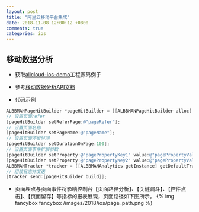 ```yaml
---
layout: post
title: "阿里云移动平台集成"
date: 2018-11-08 12:00:12 +0800
comments: true
categories: ios
---
```


## 移动数据分析
* 获取[alicloud-ios-demo](https://github.com/aliyun/alicloud-ios-demo)工程源码例子
* 参考[移动数据分析API文档](https://help.aliyun.com/document_detail/30035.html)

* 代码示例

```objective-c
ALBBMANPageHitBuilder *pageHitBuilder = [[ALBBMANPageHitBuilder alloc] init];
// 设置页面refer
[pageHitBuilder setReferPage:@"pageRefer"];
// 设置页面名称
[pageHitBuilder setPageName:@"pageName"];
// 设置页面停留时间
[pageHitBuilder setDurationOnPage:100];
// 设置页面事件扩展参数
[pageHitBuilder setProperty:@"pagePropertyKey1" value:@"pagePropertyValue1"];
[pageHitBuilder setProperty:@"pagePropertyKey2" value:@"pagePropertyValue2"];
ALBBMANTracker *tracker = [[ALBBMANAnalytics getInstance] getDefaultTracker];
// 组装日志并发送
[tracker send:[pageHitBuilder build]];
```

* 页面埋点与页面事件将影响控制台【页面路径分析】、【关键漏斗】、【控件点击】、【页面留存】等指标的报表展现，页面路径如下图所示。
{% img fancybox fancybox /images/2018/ios/page_path.png %}